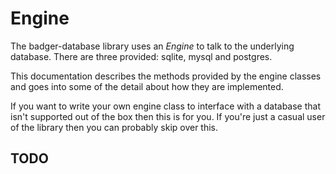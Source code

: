 # Engine

The badger-database library uses an *Engine* to talk to the underlying database.
There are three provided: sqlite, mysql and postgres.

This documentation describes the methods provided by the engine classes and
goes into some of the detail about how they are implemented.

If you want to write your own engine class to interface with a database that
isn't supported out of the box then this is for you.  If you're just a casual
user of the library then you can probably skip over this.

## TODO